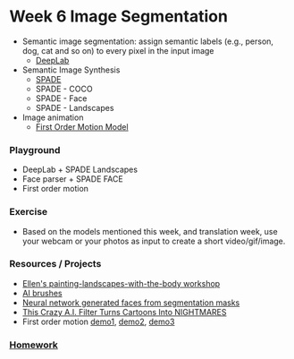 # Week 6 Image Segmentation
- Semantic image segmentation: assign semantic labels (e.g., person, dog, cat and so on) to every pixel in the input image
  - [DeepLab](https://github.com/tensorflow/models/tree/master/research/deeplab)
- Semantic Image Synthesis
  - [SPADE](https://nvlabs.github.io/SPADE/)
  - SPADE - COCO
  - SPADE - Face
  - SPADE - Landscapes
- Image animation
  - [First Order Motion Model](https://github.com/AliaksandrSiarohin/first-order-model)

### Playground
- DeepLab + SPADE Landscapes
- Face parser + SPADE FACE
- First order motion

### Exercise
- Based on the models mentioned this week, and translation week, use your webcam or your photos as input to create a short video/gif/image.

### Resources / Projects
* [Ellen's painting-landscapes-with-the-body workshop](https://github.com/ellennickles/painting-landscapes-with-the-body)
* [AI brushes](https://nurecas.com/ai-brushes)
* [Neural network generated faces from segmentation masks](https://www.youtube.com/watch?v=Ng7v9EkWXsA)
* [This Crazy A.I. Filter Turns Cartoons Into NIGHTMARES](https://www.youtube.com/watch?v=AzIMlTgoieQ)
* First order motion [demo1](https://twitter.com/c_valenzuelab/status/1234644882985299968?s=21), [demo2](https://twitter.com/AndreasRef/status/1234942017324580864), [demo3](https://twitter.com/j3nsykes/status/1235514637883449345)

### [Homework](https://github.com/runwayml/Intro-Synthetic-Media/wiki/Week-7-2020-Spring)
